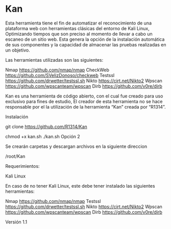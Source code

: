 # Kan
Esta herramienta tiene el fin de automatizar el reconocimiento de una plataforma web con herramientas clásicas del entorno de Kali Linux, Optimizando tiempos que son preciso al momento de llevar a cabo un escaneo de un sitio web. Esta genera la opción de la instalación automática de sus componentes y la capacidad de almacenar las pruebas realizadas en un objetivo.

Las herramientas utilizadas son las siguientes:

Nmap https://github.com/nmap/nmap
CheckWeb https://github.com/SVelizDonoso/checkweb
Testssl https://github.com/drwetter/testssl.sh
Nikto https://cirt.net/Nikto2
Wpscan https://github.com/wpscanteam/wpscan
Dirb https://github.com/v0re/dirb


Kan es una herramienta de código abierto, con el cual fue creado para uso exclusivo para fines de estudio, El creador de esta herramienta no se hace responsable por el la utilización de la herramienta “Kan” creada por “R1314”. 



Instalación

git clone https://github.com/R1314/Kan

chmod +x kan.sh
./kan.sh
Opción 2


Se crearán carpetas y descargan archivos en la siguiente direccion 

/root/Kan	



Requerimientos:

Kali Linux

En caso de no tener Kali Linux, este debe tener instalado las siguientes herramientas: 

Nmap https://github.com/nmap/nmap
Testssl https://github.com/drwetter/testssl.sh
Nikto https://cirt.net/Nikto2
Wpscan https://github.com/wpscanteam/wpscan
Dirb https://github.com/v0re/dirb

Versión 1.1
